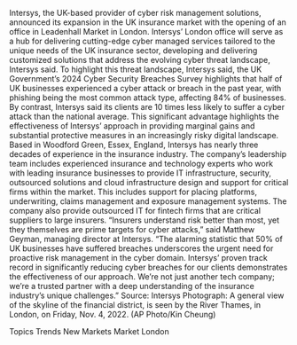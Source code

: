 Intersys, the UK-based provider of cyber risk management solutions, announced its expansion in the UK insurance market with the opening of an office in Leadenhall Market in London.
Intersys’ London office will serve as a hub for delivering cutting-edge cyber managed services tailored to the unique needs of the UK insurance sector, developing and delivering customized solutions that address the evolving cyber threat landscape, Intersys said.
To highlight this threat landscape, Intersys said, the UK Government’s 2024 Cyber Security Breaches Survey highlights that half of UK businesses experienced a cyber attack or breach in the past year, with phishing being the most common attack type, affecting 84% of businesses.
By contrast, Intersys said its clients are 10 times less likely to suffer a cyber attack than the national average. This significant advantage highlights the effectiveness of Intersys’ approach in providing marginal gains and substantial protective measures in an increasingly risky digital landscape.
Based in Woodford Green, Essex, England, Intersys has nearly three decades of experience in the insurance industry. The company’s leadership team includes experienced insurance and technology experts who work with leading insurance businesses to provide IT infrastructure, security, outsourced solutions and cloud infrastructure design and support for critical firms within the market. This includes support for placing platforms, underwriting, claims management and exposure management systems. The company also provide outsourced IT for fintech firms that are critical suppliers to large insurers.
“Insurers understand risk better than most, yet they themselves are prime targets for cyber attacks,” said Matthew Geyman, managing director at Intersys. “The alarming statistic that 50% of UK businesses have suffered breaches underscores the urgent need for proactive risk management in the cyber domain. Intersys’ proven track record in significantly reducing cyber breaches for our clients demonstrates the effectiveness of our approach. We’re not just another tech company; we’re a trusted partner with a deep understanding of the insurance industry’s unique challenges.”
Source: Intersys
Photograph: A general view of the skyline of the financial district, is seen by the River Thames, in London, on Friday, Nov. 4, 2022. (AP Photo/Kin Cheung)

Topics
Trends
New Markets
Market
London
